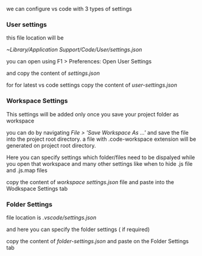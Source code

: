 we can configure vs code with 3 types of settings

### User settings

this file location will be

_~Library/Application Support/Code/User/settings.json_

you can open using F1 > Preferences: Open User Settings

and copy the content of _settings.json_

for for latest vs code settings copy the content of _user-settings.json_

### Workspace Settings

This settings will be added only once you save your project folder as workspace

you can do by navigating _File > 'Save Workspace As ...'_ and save the file into the project root directory. a file with .code-workspace extension will be generated on project root directory.

Here you can specify settings which folder/files need to be dispalyed while you open that workspace and many other settings like when to hide .js file and .js.map files

copy the content of _workspace settings.json_ file and paste into the Wodkspace Settings tab

### Folder Settings

file location is _.vscode/settings.json_

and here you can specify the folder settings ( if required)

copy the content of _folder-settings.json_ and paste on the Folder Settings tab

